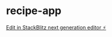 # recipe-app

[Edit in StackBlitz next generation editor ⚡️](https://stackblitz.com/~/github.com/vytngn/recipe-app)